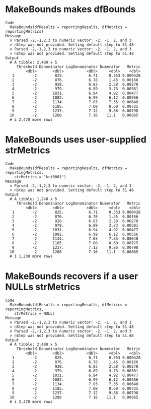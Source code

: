 # MakeBounds makes dfBounds

    Code
      MakeBounds(dfResults = reportingResults, dfMetrics = reportingMetrics)
    Message
      v Parsed -2,-1,2,3 to numeric vector: -2, -1, 2, and 3
      > nStep was not provided. Setting default step to 51.48
      v Parsed -2,-1,2,3 to numeric vector: -2, -1, 2, and 3
      > nStep was not provided. Setting default step to 51.48
    Output
      # A tibble: 2,480 x 5
         Threshold Denominator LogDenominator Numerator   Metric
             <dbl>       <dbl>          <dbl>     <dbl>    <dbl>
       1        -2        825.           6.71     0.353 0.000428
       2        -2        876.           6.78     1.45  0.00166 
       3        -2        928.           6.83     2.58  0.00278 
       4        -2        979.           6.89     3.73  0.00381 
       5        -2       1031.           6.94     4.92  0.00477 
       6        -2       1082.           6.99     6.12  0.00566 
       7        -2       1134.           7.03     7.35  0.00648 
       8        -2       1185.           7.08     8.60  0.00725 
       9        -2       1237.           7.12     9.86  0.00798 
      10        -2       1288            7.16    11.1   0.00865 
      # i 2,470 more rows

# MakeBounds uses user-supplied strMetrics

    Code
      MakeBounds(dfResults = reportingResults, dfMetrics = reportingMetrics,
        strMetrics = "kri0001")
    Message
      v Parsed -2,-1,2,3 to numeric vector: -2, -1, 2, and 3
      > nStep was not provided. Setting default step to 51.48
    Output
      # A tibble: 1,240 x 5
         Threshold Denominator LogDenominator Numerator   Metric
             <dbl>       <dbl>          <dbl>     <dbl>    <dbl>
       1        -2        825.           6.71     0.353 0.000428
       2        -2        876.           6.78     1.45  0.00166 
       3        -2        928.           6.83     2.58  0.00278 
       4        -2        979.           6.89     3.73  0.00381 
       5        -2       1031.           6.94     4.92  0.00477 
       6        -2       1082.           6.99     6.12  0.00566 
       7        -2       1134.           7.03     7.35  0.00648 
       8        -2       1185.           7.08     8.60  0.00725 
       9        -2       1237.           7.12     9.86  0.00798 
      10        -2       1288            7.16    11.1   0.00865 
      # i 1,230 more rows

# MakeBounds recovers if a user NULLs strMetrics

    Code
      MakeBounds(dfResults = reportingResults, dfMetrics = reportingMetrics,
        strMetrics = NULL)
    Message
      v Parsed -2,-1,2,3 to numeric vector: -2, -1, 2, and 3
      > nStep was not provided. Setting default step to 51.48
      v Parsed -2,-1,2,3 to numeric vector: -2, -1, 2, and 3
      > nStep was not provided. Setting default step to 51.48
    Output
      # A tibble: 2,480 x 5
         Threshold Denominator LogDenominator Numerator   Metric
             <dbl>       <dbl>          <dbl>     <dbl>    <dbl>
       1        -2        825.           6.71     0.353 0.000428
       2        -2        876.           6.78     1.45  0.00166 
       3        -2        928.           6.83     2.58  0.00278 
       4        -2        979.           6.89     3.73  0.00381 
       5        -2       1031.           6.94     4.92  0.00477 
       6        -2       1082.           6.99     6.12  0.00566 
       7        -2       1134.           7.03     7.35  0.00648 
       8        -2       1185.           7.08     8.60  0.00725 
       9        -2       1237.           7.12     9.86  0.00798 
      10        -2       1288            7.16    11.1   0.00865 
      # i 2,470 more rows

